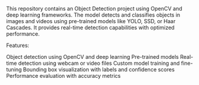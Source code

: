 This repository contains an Object Detection project using OpenCV and deep learning frameworks. The model detects and classifies objects in images and videos using pre-trained models like YOLO, SSD, or Haar Cascades. It provides real-time detection capabilities with optimized performance.

Features:

Object detection using OpenCV and deep learning
Pre-trained models
Real-time detection using webcam or video files
Custom model training and fine-tuning
Bounding box visualization with labels and confidence scores
Performance evaluation with accuracy metrics
